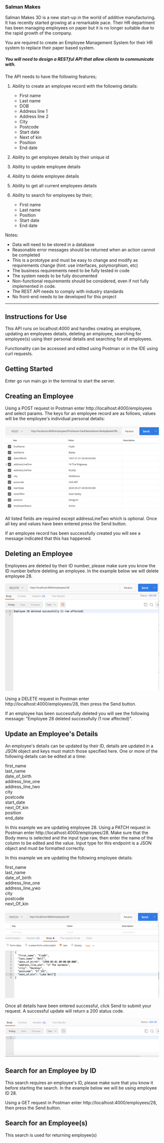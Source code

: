 ###  Salman Makes


Salman Makes 3D is a new start-up in the world of additive manufacturing. It has recently started growing at a remarkable pace. Their HR department has been managing employees on paper but it is no longer suitable due to the rapid growth of the company.
 
You are required to create an Employee Management System for their HR system to replace their paper based system.

##### You will need to design a RESTful API that allow clients to communicate with.
 
The API needs to have the following features;

1. Ability to create an employee record with the following details:
    * First name
    * Last name
    * DOB
    * Address line 1
    * Address line 2
    * City
    * Postcode
    * Start date
    * Next of kin
    * Position
    * End date
    
2. Ability to get employee details by their unique id
3. Ability to update employee details
4. Ability to delete employee details
5. Ability to get all current employees details
6. Ability to search for employees by their;
    * First name
    * Last name
    * Position
    * Start date
    * End date
 
Notes:
 
* Data will need to be stored in a database
* Reasonable error messages should be returned when an action cannot be completed
* This is a prototype and must be easy to change and modify as requirements change (hint: use interfaces, polymorphism, etc)
* The business requirements need to be fully tested in code
* The system needs to be fully documented
* Non-functional requirements should be considered, even if not fully implemented in code.
* The REST API needs to comply with industry standards
* No front-end needs to be developed for this project

-----

## Instructions for Use 

This API runs on localhost:4000 and handles creating an employee, updating an employees details, deleting an employee, searching for employee(s) using their personal details and searching for all employees.

Functionality can be accessed and edited using Postman or in the IDE using curl requests.

## Getting Started

Enter go run main.go in the terminal to start the server.

## Creating an Employee

Using a POST request in Postman enter http://localhost:4000/employees and select params.  The keys for an employee record are as follows, values will be the employee's individual personal details:

![Alt text](/create_employee.png "Create New Employee")

All listed fields are required except addressLineTwo which is optional. Once all key and values have been entered press the Send button.

If an employee record has been successfully created you will see a message indicated that this has happened.

## Deleting an Employee 

Employees are deleted by their ID number, please make sure you know the ID number before deleting an employee.  In the example below we will delete employee 28.

![Alt text](/delete_employee.png "Delete Employee")

Using a DELETE request in Postman enter http://localhost:4000/employees/28, then press the Send button.

If an employee has been successfully deleted you will see the following message: "Employee 28 deleted successfully (1 row affected)".


## Update an Employee's Details

An employee's details can be updated by their ID, details are updated in a JSON object and keys must match those specified here. One or more of the following details can be edited at a time:

first_name         
last_name          
date_of_birth       
address_line_one   
address_line_two    
city              
postcode          
start_date         
next_Of_kin         
position          
end_date           
	         
In this example we are updating employee 28.  Using a PATCH request in Postman enter http://localhost:4000/employees/28.  Make sure that the Body menu is selected and the input type raw, then enter the name of the column to be edited and the value. Input type for this endpoint is a JSON object and must be formatted correctly.

In this example we are updating the following employee details: 

first_name         
last_name          
date_of_birth       
address_line_one   
address_line_ywo    
city              
postcode                
next_Of_kin         
 

![Alt text](/update_employee.png "Update Employee")

Once all details have been entered successful, click Send to submit your request.  A successful update will return a 200 status code.

![Alt text](/update_employee_success.png "Update Employee Successful")

## Search for an Employee by ID

This search requires an employee's ID, please make sure that you know it before starting the search.  In the example below we will be using employee ID 28.

Using a GET request in Postman enter http://localhost:4000/employees/28, then press the Send button.

## Search for an Employee(s)

This search is used for returning employee(s)
